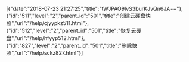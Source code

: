 [{"date":"2018-07-23 21:27:25","title":"tWJPAO9lvS3burKJvQn6JA=="},{"id":"511","level":"2","parent_id":"501","title":"创建云硬盘快照","url":"/help/cjyypkz511.html"},{"id":"512","level":"2","parent_id":"501","title":"恢复云硬盘","url":"/help/hfyyp512.html"},{"id":"827","level":"2","parent_id":"501","title":"删除快照","url":"/help/sckz827.html"}]